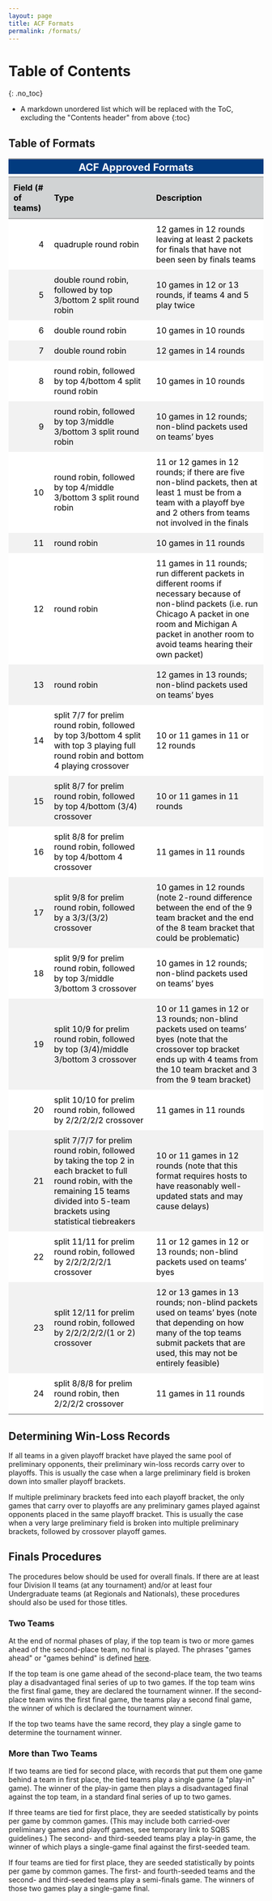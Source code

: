 ```yaml
---
layout: page
title: ACF Formats
permalink: /formats/
---
```

# Table of Contents
{: .no_toc}
* A markdown unordered list which will be replaced with the ToC, excluding the "Contents header" from above
{:toc}

## Table of Formats
<table style="font-family:-apple-system, BlinkMacSystemFont, 'Segoe UI', Roboto, Oxygen, Ubuntu, Cantarell, 'Helvetica Neue', 'Fira Sans', 'Droid Sans', Arial, sans-serif;display:table;border-collapse:collapse;margin-left:auto;margin-right:auto;color:#000000;font-size:16px;background-color:#FFFFFF;width:auto;border-top-style:solid;border-top-width:2px;border-top-color:#A8A8A8;">
<thead>
<tr>
<th colspan='3' style="background-color:#FFFFFF;border-bottom-color:#FFFFFF;color:#000000;font-size:125%;padding-top:4px;padding-bottom:1px;border-bottom-width:0;text-align:center;font-weight:normal;background-color:#023B7F;color:white;font-weight:bolder;">ACF Approved Formats</th>
</tr>
<tr>
<th colspan='3' style="background-color:#FFFFFF;border-bottom-color:#FFFFFF;color:#000000;font-size:85%;padding-top:1px;padding-bottom:4px;border-top-color:#FFFFFF;border-top-width:0;border-bottom-style:solid;border-bottom-width:2px;border-bottom-color:#A8A8A8;text-align:center;font-weight:normal;" ></th>
</tr>
</thead>
<tr>
<th style="color:#000000;background-color:#FFFFFF;font-size:16px;font-weight:initial;vertical-align:middle;padding:10px;margin:10px;background-color:#d1d3d4;text-align:left;font-weight:bold;">Field (# of teams)</th>
<th style="color:#000000;background-color:#FFFFFF;font-size:16px;font-weight:initial;vertical-align:middle;padding:10px;margin:10px;background-color:#d1d3d4;text-align:left;font-weight:bold;">Type</th>
<th style="color:#000000;background-color:#FFFFFF;font-size:16px;font-weight:initial;vertical-align:middle;padding:10px;margin:10px;background-color:#d1d3d4;text-align:left;font-weight:bold;">Description</th>
</tr>
<tbody style="border-top-style:solid;border-top-width:2px;border-top-color:#A8A8A8;border-bottom-style:solid;border-bottom-width:2px;border-bottom-color:#A8A8A8;">
<tr>
<td style="padding:10px;margin:10px;vertical-align:middle;text-align:right;font-variant-numeric:tabular-nums;">4</td>
<td style="padding:10px;margin:10px;vertical-align:middle;text-align:left;">quadruple round robin</td>
<td style="padding:10px;margin:10px;vertical-align:middle;text-align:left;">12 games in 12 rounds leaving at least 2 packets for finals that have not been seen by finals teams</td>
</tr>
<tr>
<td style="background-color:#f2f2f2;padding:10px;margin:10px;vertical-align:middle;text-align:right;font-variant-numeric:tabular-nums;">5</td>
<td style="background-color:#f2f2f2;padding:10px;margin:10px;vertical-align:middle;text-align:left;">double round robin, followed by top 3/bottom 2 split round robin</td>
<td style="background-color:#f2f2f2;padding:10px;margin:10px;vertical-align:middle;text-align:left;">10 games in 12 or 13 rounds, if teams 4 and 5 play twice</td>
</tr>
<tr>
<td style="padding:10px;margin:10px;vertical-align:middle;text-align:right;font-variant-numeric:tabular-nums;">6</td>
<td style="padding:10px;margin:10px;vertical-align:middle;text-align:left;">double round robin</td>
<td style="padding:10px;margin:10px;vertical-align:middle;text-align:left;">10 games in 10 rounds</td>
</tr>
<tr>
<td style="background-color:#f2f2f2;padding:10px;margin:10px;vertical-align:middle;text-align:right;font-variant-numeric:tabular-nums;">7</td>
<td style="background-color:#f2f2f2;padding:10px;margin:10px;vertical-align:middle;text-align:left;">double round robin</td>
<td style="background-color:#f2f2f2;padding:10px;margin:10px;vertical-align:middle;text-align:left;">12 games in 14 rounds</td>
</tr>
<tr>
<td style="padding:10px;margin:10px;vertical-align:middle;text-align:right;font-variant-numeric:tabular-nums;">8</td>
<td style="padding:10px;margin:10px;vertical-align:middle;text-align:left;">round robin, followed by top 4/bottom 4 split round robin</td>
<td style="padding:10px;margin:10px;vertical-align:middle;text-align:left;">10 games in 10 rounds</td>
</tr>
<tr>
<td style="background-color:#f2f2f2;padding:10px;margin:10px;vertical-align:middle;text-align:right;font-variant-numeric:tabular-nums;">9</td>
<td style="background-color:#f2f2f2;padding:10px;margin:10px;vertical-align:middle;text-align:left;">round robin, followed by top 3/middle 3/bottom 3 split round robin</td>
<td style="background-color:#f2f2f2;padding:10px;margin:10px;vertical-align:middle;text-align:left;">10 games in 12 rounds; non-blind packets used on teams’ byes</td>
</tr>
<tr>
<td style="padding:10px;margin:10px;vertical-align:middle;text-align:right;font-variant-numeric:tabular-nums;">10</td>
<td style="padding:10px;margin:10px;vertical-align:middle;text-align:left;">round robin, followed by top 4/middle 3/bottom 3 split round robin</td>
<td style="padding:10px;margin:10px;vertical-align:middle;text-align:left;">11 or 12 games in 12 rounds; if there are five non-blind packets, then at least 1 must be from a team with a playoff bye and 2 others from teams not involved in the finals</td>
</tr>
<tr>
<td style="background-color:#f2f2f2;padding:10px;margin:10px;vertical-align:middle;text-align:right;font-variant-numeric:tabular-nums;">11</td>
<td style="background-color:#f2f2f2;padding:10px;margin:10px;vertical-align:middle;text-align:left;">round robin</td>
<td style="background-color:#f2f2f2;padding:10px;margin:10px;vertical-align:middle;text-align:left;">10 games in 11 rounds</td>
</tr>
<tr>
<td style="padding:10px;margin:10px;vertical-align:middle;text-align:right;font-variant-numeric:tabular-nums;">12</td>
<td style="padding:10px;margin:10px;vertical-align:middle;text-align:left;">round robin</td>
<td style="padding:10px;margin:10px;vertical-align:middle;text-align:left;">11 games in 11 rounds; run different packets in different rooms if necessary because of non-blind packets (i.e. run Chicago A packet in one room and Michigan A packet in another room to avoid teams hearing their own packet)</td>
</tr>
<tr>
<td style="background-color:#f2f2f2;padding:10px;margin:10px;vertical-align:middle;text-align:right;font-variant-numeric:tabular-nums;">13</td>
<td style="background-color:#f2f2f2;padding:10px;margin:10px;vertical-align:middle;text-align:left;">round robin</td>
<td style="background-color:#f2f2f2;padding:10px;margin:10px;vertical-align:middle;text-align:left;">12 games in 13 rounds; non-blind packets used on teams’ byes</td>
</tr>
<tr>
<td style="padding:10px;margin:10px;vertical-align:middle;text-align:right;font-variant-numeric:tabular-nums;">14</td>
<td style="padding:10px;margin:10px;vertical-align:middle;text-align:left;">split 7/7 for prelim round robin, followed by top 3/bottom 4 split with top 3 playing full round robin and bottom 4 playing crossover</td>
<td style="padding:10px;margin:10px;vertical-align:middle;text-align:left;">10 or 11 games in 11 or 12 rounds</td>
</tr>
<tr>
<td style="background-color:#f2f2f2;padding:10px;margin:10px;vertical-align:middle;text-align:right;font-variant-numeric:tabular-nums;">15</td>
<td style="background-color:#f2f2f2;padding:10px;margin:10px;vertical-align:middle;text-align:left;">split 8/7 for prelim round robin, followed by top 4/bottom (3/4) crossover</td>
<td style="background-color:#f2f2f2;padding:10px;margin:10px;vertical-align:middle;text-align:left;">10 or 11 games in 11 rounds</td>
</tr>
<tr>
<td style="padding:10px;margin:10px;vertical-align:middle;text-align:right;font-variant-numeric:tabular-nums;">16</td>
<td style="padding:10px;margin:10px;vertical-align:middle;text-align:left;">split 8/8 for prelim round robin, followed by top 4/bottom 4 crossover</td>
<td style="padding:10px;margin:10px;vertical-align:middle;text-align:left;">11 games in 11 rounds</td>
</tr>
<tr>
<td style="background-color:#f2f2f2;padding:10px;margin:10px;vertical-align:middle;text-align:right;font-variant-numeric:tabular-nums;">17</td>
<td style="background-color:#f2f2f2;padding:10px;margin:10px;vertical-align:middle;text-align:left;">split 9/8 for prelim round robin, followed by a 3/3/(3/2) crossover</td>
<td style="background-color:#f2f2f2;padding:10px;margin:10px;vertical-align:middle;text-align:left;">10 games in 12 rounds (note 2-round difference between the end of the 9 team bracket and the end of the 8 team bracket that could be problematic)</td>
</tr>
<tr>
<td style="padding:10px;margin:10px;vertical-align:middle;text-align:right;font-variant-numeric:tabular-nums;">18</td>
<td style="padding:10px;margin:10px;vertical-align:middle;text-align:left;">split 9/9 for prelim round robin, followed by top 3/middle 3/bottom 3 crossover</td>
<td style="padding:10px;margin:10px;vertical-align:middle;text-align:left;">10 games in 12 rounds; non-blind packets used on teams’ byes</td>
</tr>
<tr>
<td style="background-color:#f2f2f2;padding:10px;margin:10px;vertical-align:middle;text-align:right;font-variant-numeric:tabular-nums;">19</td>
<td style="background-color:#f2f2f2;padding:10px;margin:10px;vertical-align:middle;text-align:left;">split 10/9 for prelim round robin, followed by top (3/4)/middle 3/bottom 3 crossover</td>
<td style="background-color:#f2f2f2;padding:10px;margin:10px;vertical-align:middle;text-align:left;">10 or 11 games in 12 or 13 rounds; non-blind packets used on teams’ byes (note that the crossover top bracket ends up with 4 teams from the 10 team bracket and 3 from the 9 team bracket)</td>
</tr>
<tr>
<td style="padding:10px;margin:10px;vertical-align:middle;text-align:right;font-variant-numeric:tabular-nums;">20</td>
<td style="padding:10px;margin:10px;vertical-align:middle;text-align:left;">split 10/10 for prelim round robin, followed by 2/2/2/2/2 crossover</td>
<td style="padding:10px;margin:10px;vertical-align:middle;text-align:left;">11 games in 11 rounds</td>
</tr>
<tr>
<td style="background-color:#f2f2f2;padding:10px;margin:10px;vertical-align:middle;text-align:right;font-variant-numeric:tabular-nums;">21</td>
<td style="background-color:#f2f2f2;padding:10px;margin:10px;vertical-align:middle;text-align:left;">split 7/7/7 for prelim round robin, followed by taking the top 2 in each bracket to full round robin, with the remaining 15 teams divided into 5-team brackets using statistical tiebreakers</td>
<td style="background-color:#f2f2f2;padding:10px;margin:10px;vertical-align:middle;text-align:left;">10 or 11 games in 12 rounds (note that this format requires hosts to have reasonably well-updated stats and may cause delays)</td>
</tr>
<tr>
<td style="padding:10px;margin:10px;vertical-align:middle;text-align:right;font-variant-numeric:tabular-nums;">22</td>
<td style="padding:10px;margin:10px;vertical-align:middle;text-align:left;">split 11/11 for prelim round robin, followed by 2/2/2/2/2/1 crossover</td>
<td style="padding:10px;margin:10px;vertical-align:middle;text-align:left;">11 or 12 games in 12 or 13 rounds; non-blind packets used on teams’ byes</td>
</tr>
<tr>
<td style="background-color:#f2f2f2;padding:10px;margin:10px;vertical-align:middle;text-align:right;font-variant-numeric:tabular-nums;">23</td>
<td style="background-color:#f2f2f2;padding:10px;margin:10px;vertical-align:middle;text-align:left;">split 12/11 for prelim round robin, followed by 2/2/2/2/2/(1 or 2) crossover</td>
<td style="background-color:#f2f2f2;padding:10px;margin:10px;vertical-align:middle;text-align:left;">12 or 13 games in 13 rounds; non-blind packets used on teams’ byes (note that depending on how many of the top teams submit packets that are used, this may not be entirely feasible)</td>
</tr>
<tr>
<td style="padding:10px;margin:10px;vertical-align:middle;text-align:right;font-variant-numeric:tabular-nums;">24</td>
<td style="padding:10px;margin:10px;vertical-align:middle;text-align:left;">split 8/8/8 for prelim round robin, then 2/2/2/2 crossover</td>
<td style="padding:10px;margin:10px;vertical-align:middle;text-align:left;">11 games in 11 rounds</td>
</tr>
</tbody>
</table>

## Determining Win-Loss Records
 
If all teams in a given playoff bracket have played the same pool of preliminary opponents, their preliminary win-loss records carry over to playoffs. This is usually the case when a large preliminary field is broken down into smaller playoff brackets.

If multiple preliminary brackets feed into each playoff bracket, the only games that carry over to playoffs are any preliminary games played against opponents placed in the same playoff bracket. This is usually the case when a very large preliminary field is broken into multiple preliminary brackets, followed by crossover playoff games.
 
## Finals Procedures
 
The procedures below should be used for overall finals. If there are at least four Division II teams (at any tournament) and/or at least four Undergraduate teams (at Regionals and Nationals), these procedures should also be used for those titles.
 
### Two Teams
 
At the end of normal phases of play, if the top team is two or more games ahead of the second-place team, no final is played. The phrases "games ahead" or "games behind" is defined [here](https://en.wikipedia.org/wiki/Games_behind).
 
If the top team is one game ahead of the second-place team, the two teams play a disadvantaged final series of up to two games. If the top team wins the first final game, they are declared the tournament winner. If the second-place team wins the first final game, the teams play a second final game, the winner of which is declared the tournament winner.
 
If the top two teams have the same record, they play a single game to determine the tournament winner.
 
### More than Two Teams
 
If two teams are tied for second place, with records that put them one game behind a team in first place, the tied teams play a single game (a "play-in" game). The winner of the play-in game then plays a disadvantaged final against the top team, in a standard final series of up to two games.
 
If three teams are tied for first place, they are seeded statistically by points per game by common games. (This may include both carried-over preliminary games and playoff games, see temporary link to SQBS guidelines.) The second- and third-seeded teams play a play-in game, the winner of which plays a single-game final against the first-seeded team.

If four teams are tied for first place, they are seeded statistically by points per game by common games. The first- and fourth-seeded teams and the second- and third-seeded teams play a semi-finals game. The winners of those two games play a single-game final.